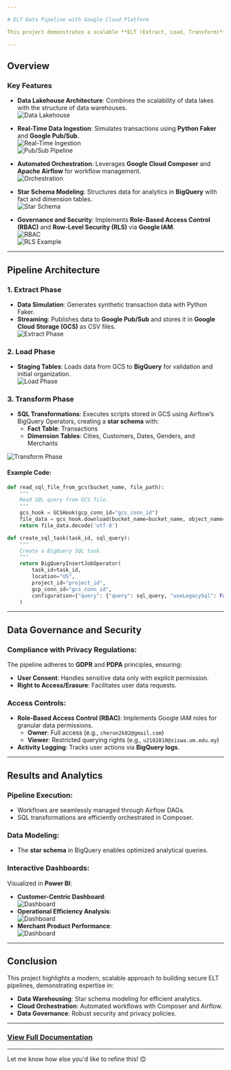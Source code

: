 ```yaml
---

# ELT Data Pipeline with Google Cloud Platform  

This project demonstrates a scalable **ELT (Extract, Load, Transform)** data pipeline for real-time analytics using **Google Cloud Platform (GCP)** services. It emphasizes a serverless architecture, **data governance**, and **security** while transforming raw data into a **star schema** for analytical purposes.

---
```


## Overview  

### Key Features  
- **Data Lakehouse Architecture**: Combines the scalability of data lakes with the structure of data warehouses.  
![Data Lakehouse](https://github.com/user-attachments/assets/5a433a67-0ef6-4c2b-822f-8543e7dd6234)  

- **Real-Time Data Ingestion**: Simulates transactions using **Python Faker** and **Google Pub/Sub**.  
![Real-Time Ingestion](https://github.com/user-attachments/assets/c6d6324c-2dd4-4856-9dda-78422c25dfea)  
![Pub/Sub Pipeline](https://github.com/user-attachments/assets/32d4d7f6-9847-47a6-9cf9-0109fa379837)  

- **Automated Orchestration**: Leverages **Google Cloud Composer** and **Apache Airflow** for workflow management.  
![Orchestration](https://github.com/user-attachments/assets/03e6cf30-e3b2-43cd-b078-6dbbece73f47)  

- **Star Schema Modeling**: Structures data for analytics in **BigQuery** with fact and dimension tables.  
![Star Schema](https://github.com/user-attachments/assets/7bfea2cc-c89a-44b2-9d1d-600e7d7e7012)  

- **Governance and Security**: Implements **Role-Based Access Control (RBAC)** and **Row-Level Security (RLS)** via **Google IAM**.  
![RBAC](https://github.com/user-attachments/assets/745b9876-bcf6-42da-a7bb-f09507a42639)  
![RLS Example](https://github.com/user-attachments/assets/6c1e4ee3-d191-4a9f-a3f9-fe79caa88feb)  

---

## Pipeline Architecture  

### 1. Extract Phase  
- **Data Simulation**: Generates synthetic transaction data with Python Faker.  
- **Streaming**: Publishes data to **Google Pub/Sub** and stores it in **Google Cloud Storage (GCS)** as CSV files.  
![Extract Phase](https://github.com/user-attachments/assets/8e82021c-92ce-4741-84e2-44df52693af7)  

### 2. Load Phase  
- **Staging Tables**: Loads data from GCS to **BigQuery** for validation and initial organization.  
![Load Phase](https://github.com/user-attachments/assets/466fc367-e0cb-4e44-b99e-c316b5f408f4)  

### 3. Transform Phase  
- **SQL Transformations**: Executes scripts stored in GCS using Airflow’s BigQuery Operators, creating a **star schema** with:  
  - **Fact Table**: Transactions  
  - **Dimension Tables**: Cities, Customers, Dates, Genders, and Merchants  

![Transform Phase](https://github.com/user-attachments/assets/aac4b5a3-767f-411c-afe9-18cdc117ae61)  

#### Example Code:  
```python
def read_sql_file_from_gcs(bucket_name, file_path):
    """
    Read SQL query from GCS file.
    """
    gcs_hook = GCSHook(gcp_conn_id="gcs_conn_id")
    file_data = gcs_hook.download(bucket_name=bucket_name, object_name=file_path)
    return file_data.decode('utf-8')

def create_sql_task(task_id, sql_query):
    """
    Create a BigQuery SQL task.
    """
    return BigQueryInsertJobOperator(
        task_id=task_id,
        location="US",
        project_id="project_id",
        gcp_conn_id="gcs_conn_id",
        configuration={"query": {"query": sql_query, "useLegacySql": False}},
    )
```

---

## Data Governance and Security  

### Compliance with Privacy Regulations:  
The pipeline adheres to **GDPR** and **PDPA** principles, ensuring:  
- **User Consent**: Handles sensitive data only with explicit permission.  
- **Right to Access/Erasure**: Facilitates user data requests.  

### Access Controls:  
- **Role-Based Access Control (RBAC)**: Implements Google IAM roles for granular data permissions.  
  - **Owner**: Full access (e.g., `cheron2k02@gmail.com`)  
  - **Viewer**: Restricted querying rights (e.g., `u2102810@siswa.um.edu.my`)  
- **Activity Logging**: Tracks user actions via **BigQuery logs**.  

---

## Results and Analytics  

### Pipeline Execution:  
- Workflows are seamlessly managed through Airflow DAGs.  
- SQL transformations are efficiently orchestrated in Composer.  

### Data Modeling:  
- The **star schema** in BigQuery enables optimized analytical queries.  

### Interactive Dashboards:  
Visualized in **Power BI**:  
- **Customer-Centric Dashboard**:  
  ![Dashboard](https://github.com/user-attachments/assets/9d5a12e1-77ff-4cf4-afba-ee94e7bda031)  
- **Operational Efficiency Analysis**:  
  ![Dashboard](https://github.com/user-attachments/assets/60c2e846-d79f-49aa-8475-07e68ebf4aa9)  
- **Merchant Product Performance**:  
  ![Dashboard](https://github.com/user-attachments/assets/f99784b3-9678-498f-9b4c-6fc178e6d2f9)  

---

## Conclusion  

This project highlights a modern, scalable approach to building secure ELT pipelines, demonstrating expertise in:  
- **Data Warehousing**: Star schema modeling for efficient analytics.  
- **Cloud Orchestration**: Automated workflows with Composer and Airflow.  
- **Data Governance**: Robust security and privacy policies.  

---

### [View Full Documentation](https://docs.google.com/document/d/1D_wBVQw9YrQJYOZM-uuOSCrAjlNqk_sK2wSJHXJ8sD0/edit?usp=sharing)

---

Let me know how else you'd like to refine this! 😊

